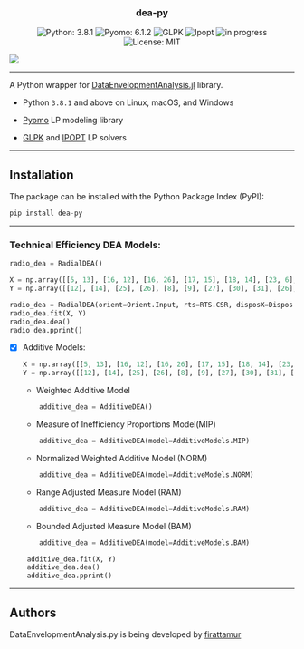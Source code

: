 <h3 align="center">
	dea-py
</h3>

<!-- badges -->
<p align="center">

<!-- language -->
<img src="https://img.shields.io/badge/Python-3.8.1-success" alt="Python: 3.8.1">
<img src="https://img.shields.io/badge/Pyomo-6.1.2-yellow" alt="Pyomo: 6.1.2">
<img src="https://img.shields.io/badge/-GLPK-blue" alt="GLPK">
<img src="https://img.shields.io/badge/-IPOPT-blue" alt="Ipopt">
  
  
<!-- inprogress or completed -->
<!-- <img src="https://img.shields.io/badge/-completed-green" alt="completed"> -->
	
<!-- inprogress or completed -->
<img src="https://img.shields.io/badge/-in%20progress-red" alt="in progress">
	
<!-- licence -->
<img src="https://img.shields.io/badge/License-MIT-lightgrey.svg" alt="License: MIT">
	
<!-- week of year -->
<!-- <img src="https://img.shields.io/badge/week-30-green" alt="in progress"> -->

</p>

![](https://github.com/firattamur/dea-py/blob/master/assets/logo/logo.png)

<!-- | Documentation | Build Status      | Coverage    | Zenodo      |
|:-------------:|:-----------------:|:-----------:|:-----------:|
| [![][docs-stable-img]][docs-stable-url] [![][docs-dev-img]][docs-dev-url] |  [![][githubci-img]][githubci-url] | [![][codecov-img]][codecov-url] | [![][zenodo-img]][zenodo-url] | -->

<hr>

A Python wrapper for [DataEnvelopmentAnalysis.jl](https://github.com/javierbarbero/DataEnvelopmentAnalysis.jl) library.

* Python `3.8.1` and above on Linux, macOS, and Windows

* [Pyomo](https://github.com/Pyomo/pyomo) LP modeling library

* [GLPK](http://www.gnu.org/software/glpk/) and [IPOPT](https://coin-or.github.io/Ipopt/) LP solvers

<hr>

## Installation

The package can be installed with the Python Package Index (PyPI):
```python
pip install dea-py
```

<hr>

### Technical Efficiency DEA Models:

```python
radio_dea = RadialDEA()

X = np.array([[5, 13], [16, 12], [16, 26], [17, 15], [18, 14], [23, 6], [25, 10], [27, 22], [37, 14], [42, 25], [5, 17]])
Y = np.array([[12], [14], [25], [26], [8], [9], [27], [30], [31], [26], [12]])

radio_dea = RadialDEA(orient=Orient.Input, rts=RTS.CSR, disposX=Dispos.Strong, disposY=Dispos.Strong)
radio_dea.fit(X, Y)
radio_dea.dea()
radio_dea.pprint()

```

- [X] Additive Models: 

	```python
	X = np.array([[5, 13], [16, 12], [16, 26], [17, 15], [18, 14], [23, 6], [25, 10], [27, 22], [37, 14], [42, 25], [5, 17]])
	Y = np.array([[12], [14], [25], [26], [8], [9], [27], [30], [31], [26], [12]])
	```

	* Weighted Additive Model

	```python
	    additive_dea = AdditiveDEA()
	```

 	* Measure of Inefficiency Proportions Model(MIP)

	```python
	    additive_dea = AdditiveDEA(model=AdditiveModels.MIP)
	```

 	* Normalized Weighted Additive Model (NORM)

	```python
	    additive_dea = AdditiveDEA(model=AdditiveModels.NORM)
	```

 	* Range Adjusted Measure Model (RAM)

	```python
	    additive_dea = AdditiveDEA(model=AdditiveModels.RAM)
	```

 	* Bounded Adjusted Measure Model (BAM)

	```python
	    additive_dea = AdditiveDEA(model=AdditiveModels.BAM)
	```
	
	```python
	 additive_dea.fit(X, Y)
	 additive_dea.dea()
	 additive_dea.pprint()
	```

<hr>


## Authors

DataEnvelopmentAnalysis.py is being developed by [firattamur](https://github.com/firattamur)

